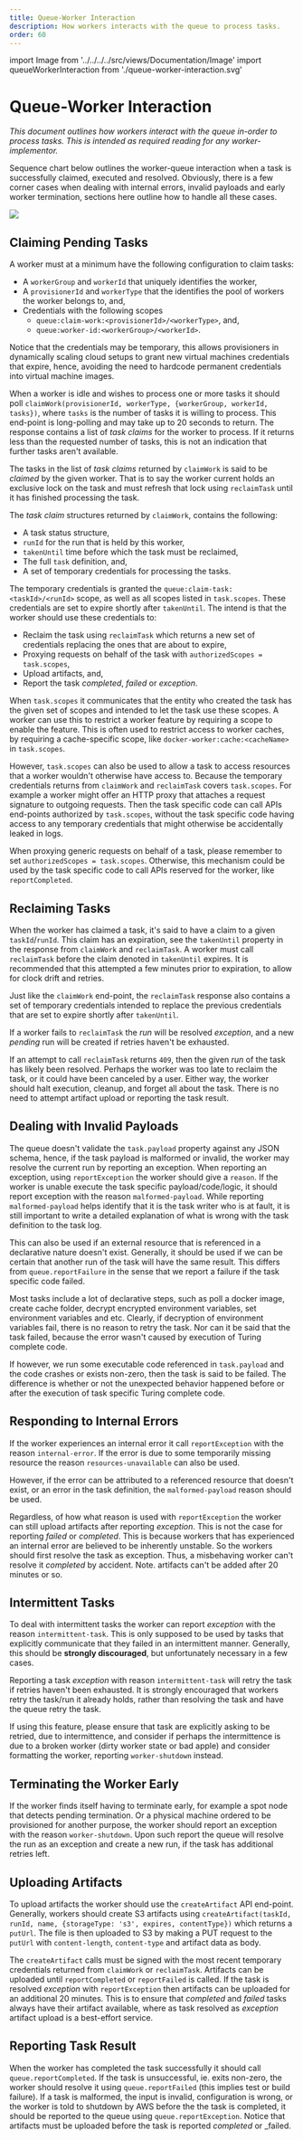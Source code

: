```yaml
---
title: Queue-Worker Interaction
description: How workers interacts with the queue to process tasks.
order: 60
---
```

import Image from '../../../../src/views/Documentation/Image'
import queueWorkerInteraction from './queue-worker-interaction.svg'

# Queue-Worker Interaction

_This document outlines how workers interact with the queue in-order to process
tasks. This is intended as required reading for any worker-implementor._

Sequence chart below outlines the worker-queue interaction when a task is
successfully claimed, executed and resolved. Obviously, there is a few corner
cases when dealing with internal errors, invalid payloads and early worker
termination, sections here outline how to handle all these cases.

<Image src={queueWorkerInteraction} />

## Claiming Pending Tasks
A worker must at a minimum have the following configuration to claim tasks:
 * A `workerGroup` and `workerId` that uniquely identifies the worker,
 * A `provisionerId` and `workerType` that the identifies the pool of workers
   the worker belongs to, and,
 * Credentials with the following scopes
   * `queue:claim-work:<provisionerId>/<workerType>`, and,
   * `queue:worker-id:<workerGroup>/<workerId>`.

Notice that the credentials may be temporary, this allows provisioners in
dynamically scaling cloud setups to grant new virtual machines credentials
that expire, hence, avoiding the need to hardcode permanent credentials into
virtual machine images.

When a worker is idle and wishes to process one or more tasks it should poll
`claimWork(provisionerId, workerType, {workerGroup, workerId, tasks})`, where
`tasks` is the number of tasks it is willing to process. This end-point is
long-polling and may take up to 20 seconds to return. The response contains a
list of _task claims_ for the worker to process. If it returns less than the
requested number of tasks, this is not an indication that further tasks aren't
available.

The tasks in the list of _task claims_ returned by `claimWork` is said to be
_claimed_ by the given worker. That is to say the worker current holds an
exclusive lock on the task and must refresh that lock using `reclaimTask` until
it has finished processing the task.

The _task claim_ structures returned by `claimWork`, contains the following:
 * A task status structure,
 * `runId` for the run that is held by this worker,
 * `takenUntil` time before which the task must be reclaimed,
 * The full `task` definition, and,
 * A set of temporary credentials for processing the tasks.

The temporary credentials is granted the `queue:claim-task:<taskId>/<runId>`
scope, as well as all scopes listed in `task.scopes`. These credentials are set
to expire shortly after `takenUntil`. The intend is that the worker should use
these credentials to:
 * Reclaim the task using `reclaimTask` which returns a new set of credentials
   replacing the ones that are about to expire,
 * Proxying requests on behalf of the task with `authorizedScopes = task.scopes`,
 * Upload artifacts, and,
 * Report the task _completed_, _failed_ or _exception_.

When `task.scopes` it communicates that the entity who created the task has the
given set of scopes and intended to let the task use these scopes. A worker can
use this to restrict a worker feature by requiring a scope to enable the feature.
This is often used to restrict access to worker caches, by requiring a
cache-specific scope, like `docker-worker:cache:<cacheName>` in `task.scopes`.

However, `task.scopes` can also be used to allow a task to access resources that
a worker wouldn't otherwise have access to. Because the temporary credentials
returns from `claimWork` and `reclaimTask` covers `task.scopes`. For example a
worker might offer an HTTP proxy that attaches a request signature to outgoing
requests. Then the task specific code can call APIs end-points authorized by
`task.scopes`, without the task specific code having access to any temporary
credentials that might otherwise be accidentally leaked in logs.

When proxying generic requests on behalf of a task, please remember to set
`authorizedScopes = task.scopes`. Otherwise, this mechanism could be used by the
task specific code to call APIs reserved for the worker, like `reportCompleted`.


## Reclaiming Tasks
When the worker has claimed a task, it's said to have a claim to a given
`taskId`/`runId`. This claim has an expiration, see the `takenUntil` property
in the response from `claimWork` and `reclaimTask`. A worker must call
`reclaimTask` before the claim denoted in `takenUntil` expires. It is
recommended that this attempted a few minutes prior to expiration, to allow
for clock drift and retries.

Just like the `claimWork` end-point, the `reclaimTask` response also contains
a set of temporary credentials intended to replace the previous credentials that
are set to expire shortly after `takenUntil`.

If a worker fails to `reclaimTask` the _run_ will be resolved _exception_, and
a new _pending_ run will be created if retries haven't be exhausted.

If an attempt to call `reclaimTask` returns `409`, then the given _run_ of the
task has likely been resolved. Perhaps the worker was too late to reclaim the
task, or it could have been canceled by a user. Either way, the worker should
halt execution, cleanup, and forget all about the task. There is no need to
attempt artifact upload or reporting the task result.


## Dealing with Invalid Payloads
The queue doesn't validate the `task.payload` property against any JSON schema,
hence, if the task payload is malformed or invalid, the worker may resolve the
current run by reporting an exception. When reporting an exception, using
`reportException` the worker should give a `reason`. If the worker is
unable execute the task specific payload/code/logic, it should report
exception with the reason `malformed-payload`. While reporting
`malformed-payload` helps identify that it is the task writer who is at fault,
it is still important to write a detailed explanation of what is wrong with the
task definition to the task log.

This can also be used if an external resource that is referenced in a
declarative nature doesn't exist. Generally, it should be used if we can be
certain that another run of the task will have the same result. This differs
from `queue.reportFailure` in the sense that we report a failure if the task
specific code failed.

Most tasks include a lot of declarative steps, such as poll a docker image,
create cache folder, decrypt encrypted environment variables, set environment
variables and etc. Clearly, if decryption of environment variables fail, there
is no reason to retry the task. Nor can it be said that the task failed,
because the error wasn't caused by execution of Turing complete code.

If however, we run some executable code referenced in `task.payload` and the
code crashes or exists non-zero, then the task is said to be failed. The
difference is whether or not the unexpected behavior happened before or after
the execution of task specific Turing complete code.


## Responding to Internal Errors
If the worker experiences an internal error it call `reportException` with the
reason `internal-error`. If the error is due to some temporarily missing
resource the reason `resources-unavailable` can also be used.

However, if the error can be attributed to a referenced resource that doesn't
exist, or an error in the task definition, the `malformed-payload` reason should
be used.

Regardless, of how what reason is used with `reportException` the worker can
still upload artifacts after reporting _exception_. This is not the case for
reporting _failed_ or _completed_. This is because workers that has experienced
an internal error are believed to be inherently unstable. So the workers should
first resolve the task as exception. Thus, a misbehaving worker can't resolve
it _completed_ by accident. Note. artifacts can't be added after 20 minutes or
so.

## Intermittent Tasks
To deal with intermittent tasks the worker can report _exception_ with the
reason `intermittent-task`. This is only supposed to be used by tasks that
explicitly communicate that they failed in an intermittent manner.
Generally, this should be **strongly discouraged**, but unfortunately necessary
in a few cases.

Reporting a task _exception_ with reason `intermittent-task` will retry the task
if retries haven't been exhausted. It is strongly encouraged that workers retry
the task/run it already holds, rather than resolving the task and have the queue
retry the task.

If using this feature, please ensure that task are explicitly asking to be
retried, due to intermittence, and consider if perhaps the intermittence is due
to a broken worker (dirty worker state or bad apple) and consider formatting
the worker, reporting `worker-shutdown` instead.


## Terminating the Worker Early
If the worker finds itself having to terminate early, for example a spot node
that detects pending termination. Or a physical machine ordered to be
provisioned for another purpose, the worker should report an exception with the
reason `worker-shutdown`. Upon such report the queue will resolve the run as
an exception and create a new run, if the task has additional retries left.


## Uploading Artifacts
To upload artifacts the worker should use the `createArtifact` API end-point.
Generally, workers should create S3 artifacts using
`createArtifact(taskId, runId, name, {storageType: 's3', expires, contentType})`
which returns a `putUrl`. The file is then uploaded to S3 by making a PUT
request to the `putUrl` with `content-length`, `content-type` and artifact data
as body.

The `createArtifact` calls must be signed with the most recent temporary
credentials returned from `claimWork` or `reclaimTask`. Artifacts can be
uploaded until `reportCompleted` or `reportFailed` is called. If the task is
resolved _exception_ with `reportException` then artifacts can be uploaded for
an additional 20 minutes. This is to ensure that _completed_ and _failed_ tasks
always have their artifact available, where as task resolved as _exception_
artifact upload is a best-effort service.


## Reporting Task Result
When the worker has completed the task successfully it should call
`queue.reportCompleted`. If the task is unsuccessful, ie. exits non-zero, the
worker should resolve it using `queue.reportFailed` (this implies test or
build failure). If a task is malformed, the input is invalid, configuration
is wrong, or the worker is told to shutdown by AWS before the the task is
completed, it should be reported to the queue using `queue.reportException`.
Notice that artifacts must be uploaded before the task is reported
_completed_ or _failed.
